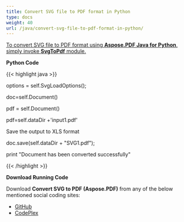 ```yaml
---
title: Convert SVG file to PDF format in Python
type: docs
weight: 40
url: /java/convert-svg-file-to-pdf-format-in-python/
---
```



<ins>To convert SVG file to PDF format using **Aspose.PDF Java for Python**, simply invoke **SvgToPdf** module.

**Python Code**

{{< highlight java >}}

options = self.SvgLoadOptions();

doc=self.Document()

pdf = self.Document()

pdf=self.dataDir +'input1.pdf'

Save the output to XLS format

doc.save(self.dataDir + "SVG1.pdf");

print "Document has been converted successfully"

{{< /highlight >}}

**Download Running Code**

Download **Convert SVG to PDF (Aspose.PDF)** from any of the below mentioned social coding sites:

- [GitHub](https://github.com/aspose-pdf/Aspose.PDF-for-Java/blob/master/Plugins/Aspose_Pdf_Java_for_Python/test/WorkingWithDocumentConversion/SvgToPdf/SvgToPdf.py)
- [CodePlex](http://asposepdfjavapython.codeplex.com/SourceControl/latest#test/WorkingWithDocumentConversion/SvgToPdf/SvgToPdf.py)
